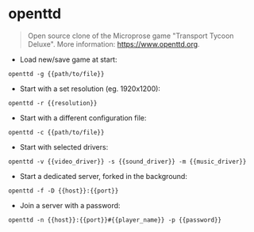# openttd

> Open source clone of the Microprose game "Transport Tycoon Deluxe".
> More information: <https://www.openttd.org>.

- Load new/save game at start:

`openttd -g {{path/to/file}}`

- Start with a set resolution (eg. 1920x1200):

`openttd -r {{resolution}}`

- Start with a different configuration file:

`openttd -c {{path/to/file}}`

- Start with selected drivers:

`openttd -v {{video_driver}} -s {{sound_driver}} -m {{music_driver}}`

- Start a dedicated server, forked in the background:

`openttd -f -D {{host}}:{{port}}`

- Join a server with a password:

`openttd -n {{host}}:{{port}}#{{player_name}} -p {{password}}`
